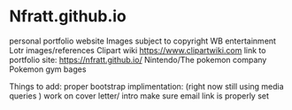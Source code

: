 # Nfratt.github.io
personal portfolio website
Images subject to copyright 
WB entertainment Lotr images/references
Clipart wiki https://www.clipartwiki.com
link to portfolio site: https://nfratt.github.io/
Nintendo/The pokemon company Pokemon gym bages 




Things to add: proper bootstrap implimentation:
(right now still using media queries )
work on cover letter/ intro
make sure email link is properly set
